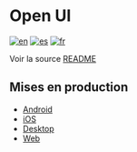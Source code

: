 # Open UI
[![en](https://img.shields.io/badge/lang-en-blue.svg)](https://github.com/Empathetech-LLC/empathetech_flutter_ui/blob/main/example/README.md)
[![es](https://img.shields.io/badge/lang-es-red.svg)](https://github.com/Empathetech-LLC/empathetech_flutter_ui/blob/main/example/README.es.md)
[![fr](https://img.shields.io/badge/lang-fr-white.svg)](https://github.com/Empathetech-LLC/empathetech_flutter_ui/blob/main/example/README.fr.md)

Voir la source [README](https://github.com/Empathetech-LLC/empathetech_flutter_ui#readme)

## Mises en production

- [Android](https://play.google.com/store/apps/details?id=net.empathetech.open_ui)
- [iOS](https://apps.apple.com/us/app/open-ui/id6499560244)
- [Desktop](https://github.com/Empathetech-LLC/empathetech_flutter_ui/releases)
- [Web](https://www.empathetech.net/#/settings)